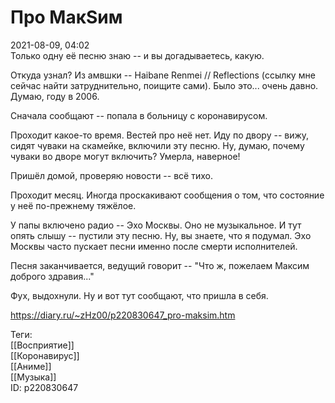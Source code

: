 Про МакSим
===========

   
 2021-08-09, 04:02   
  Только одну её песню знаю -- и вы догадываетесь, какую.   
   
 Откуда узнал? Из амвшки -- Haibane Renmei // Reflections (ссылку мне сейчас найти затруднительно, поищите сами). Было это... очень давно. Думаю, году в 2006.   
   
 Сначала сообщают -- попала в больницу с коронавирусом.   
   
 Проходит какое-то время. Вестей про неё нет. Иду по двору -- вижу, сидят чуваки на скамейке, включили эту песню. Ну, думаю, почему чуваки во дворе могут включить? Умерла, наверное!   
   
 Пришёл домой, проверяю новости -- всё тихо.   
   
 Проходит месяц. Иногда проскакивают сообщения о том, что состояние у неё по-прежнему тяжёлое.   
   
 У папы включено радио -- Эхо Москвы. Оно не музыкальное. И тут опять слышу -- пустили эту песню. Ну, вы знаете, что я подумал. Эхо Москвы часто пускает песни именно после смерти исполнителей.   
   
 Песня заканчивается, ведущий говорит -- "Что ж, пожелаем Максим доброго здравия..."   
   
 Фух, выдохнули. Ну и вот тут сообщают, что пришла в себя.   
    
 <https://diary.ru/~zHz00/p220830647_pro-maksim.htm>   
   
 Теги:   
 [[Восприятие]]   
 [[Коронавирус]]   
 [[Аниме]]   
 [[Музыка]]   
 ID: p220830647